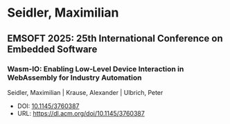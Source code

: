# Seidler, Maximilian

## EMSOFT 2025: 25th International Conference on Embedded Software

### Wasm-IO: Enabling Low-Level Device Interaction in WebAssembly for Industry Automation
Seidler, Maximilian | Krause, Alexander | Ulbrich, Peter
* DOI: [10.1145/3760387](https://doi.org/10.1145/3760387)
* URL: <https://dl.acm.org/doi/10.1145/3760387>

